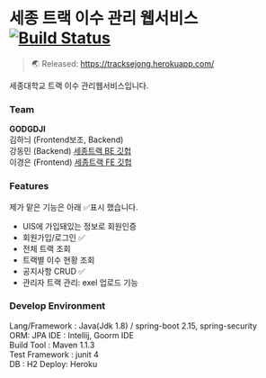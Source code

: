 # 세종 트랙 이수 관리 웹서비스 [![Build Status](https://travis-ci.org/riyenas0925/Sejong_Track_Management.svg?branch=develop)](https://travis-ci.org/riyenas0925/Sejong_Track_Management)
> 🌏 Released:  https://tracksejong.herokuapp.com/

세종대학교 트랙 이수 관리웹서비스입니다.

### Team
**GODGDJI**  
김하늬 (Frontend보조, Backend)  
강동민 (Backend)  [세종트랙 BE 깃헙](https://github.com/riyenas0925/Sejong_Track_Management)   
이경은 (Frontend)  [세종트랙 FE 깃헙](https://github.com/2kyung19/Sejong_Track_Management)  

### Features
제가 맡은 기능은 아래 ✅표시 했습니다.

- UIS에 가입돼있는 정보로 회원인증
- 회원가입/로그인 ✅
- 전체 트랙 조회
- 트랙별 이수 현황 조회
- 공지사항 CRUD ✅
- 관리자 트랙 관리: exel 업로드 기능

### Develop Environment   
Lang/Framework : Java(Jdk 1.8) / spring-boot 2.15, spring-security  
ORM: JPA
IDE : Intellij, Goorm IDE      
Build Tool : Maven 1.1.3    
Test Framework : junit 4   
DB : H2 
Deploy: Heroku
